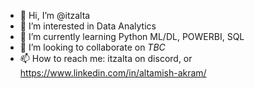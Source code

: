 - 👋 Hi, I’m @itzalta
- 👀 I’m interested in Data Analytics 
- 🌱 I’m currently learning Python ML/DL, POWERBI, SQL
- 💞️ I’m looking to collaborate on *TBC*
- 📫 How to reach me: itzalta on discord, or https://www.linkedin.com/in/altamish-akram/

<!---
itzalta/itzalta is a ✨ special ✨ repository because its `README.md` (this file) appears on your GitHub profile.
You can click the Preview link to take a look at your changes.
--->
